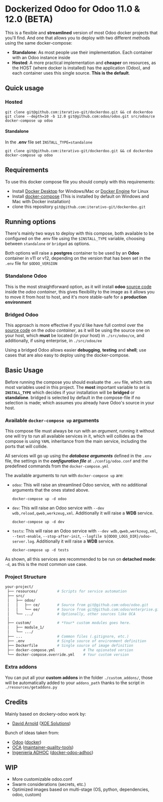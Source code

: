 # Dockerized Odoo for Odoo 11.0 & 12.0 (BETA)

This is a flexible and **streamlined** version of most Odoo docker projects that you'll find. And one that allows you to deploy with two different methods using the same docker-compose:

* **Standalone**: As most people use their implementation. Each container with an Odoo instance inside
* **Hosted**: A more practical implementation and **cheaper** on resources, as the HOST (where docker is installed) has the application (Odoo), and each container uses this single source. **This is the default**.

## Quick usage

### Hosted

```shell
git clone git@github.com:iterativo-git/dockerdoo.git && cd dockerdoo
git clone --depth=10 -b 12.0 git@github.com:odoo/odoo.git src/odoo/ce
docker-compose up odoo
```

#### Standalone

In the **.env** file set `INSTALL_TYPE=standalone`

```shell
git clone git@github.com:iterativo-git/dockerdoo.git && cd dockerdoo
docker-compose up odoo
```

## Requirements

To use this docker compose file you should comply with this requirements:

* Install [Docker Desktop](https://www.docker.com/products/docker-desktop) for Windows/Mac or [Docker Engine](https://docs.docker.com/install/linux/docker-ce/ubuntu/#install-docker-ce) for Linux  
* Install [docker-compose](https://docs.docker.com/compose/install/) (This is installed by default on Windows and Mac with Docker installation)
* clone this repository `git@github.com:iterativo-git/dockerdoo.git`

## Running options

There's mainly two ways to deploy with this compose, both available to be configured on the .env file using the `$INSTALL_TYPE` variable, choosing between `standalone` or `bridged` as options.

Both options will raise a **postgres** container to be used by an **Odoo** container in v11 or v12, depending on the version that has been set in the `.env` file for `$ODOO_VERSION`

### Standalone Odoo

This is the most straightforward option, as it will install **odoo** [source code](https://github.com/odoo/odoo) inside the *odoo container*, this gives flexibility to the image as it allows you to move it from host to host, and it's more stable-safe for a **production environment**

### Bridged Odoo

This approach is more effective if you'd like have full control over the [source code](https://github.com/odoo/odoo) on the *odoo container*, as it will be using the source one on your host, which **must** be located (in your host) in `./src/odoo/ce`, and additionally, if using enterprise, in `./src/odoo/ee`

Using a bridged Odoo allows easier **debugging**, **testing** and **shell**; use cases that are also easy to deploy using the docker-compose.

## Basic Usage

Before running the compose you should evaluate the `.env` file, which sets most variables used in this project. The **most** important variable to set is **`INSTALL_TYPE`** which decides if your installation will be **bridged** or **standalone**. bridged is selected by default in the compose-file if no selection is made; which assumes you already have Odoo's source in your host.

### Available `docker-compose up` arguments

This compose file must always be run with an *argument*, running it without one will try to run all available services in it, which will collides as the compose is using `YAML` inheritance from the main service, including the ports that will collide.

All services will go up using the ***database arguments*** defined in the `.env` file, the settings in the ***configuration file*** at `./config/odoo.conf` and the predefined commands from the `docker-compose.yml`

The available arguments to run with `docker-compose up` are:

* `odoo`: This will raise an streamlined Odoo service, with no additional arguments that the ones stated above.

    ```docker
    docker-compose up -d odoo
    ```

* `dev`: This will raise an Odoo service with `--dev wdb,reload,qweb,werkzeug,xml`. Additionally it will raise a **WDB** service.

    ```docker
    docker-compose up -d dev
    ```

* `tests`: This will raise an Odoo service with `--dev wdb,qweb,werkzeug,xml`, `--test-enable`, `--stop-after-init`, `--logfile ${ODOO_LOGS_DIR}/odoo-server.log`. Additionally it will raise a **WDB** service.

    ```docker
    docker-compose up -d tests
    ```
As shown, all this services are recommended to be run on **detached mode**: `-d`, as this is the most common use case.

### Project Structure

```bash
your-project/
 ├── resources/         # Scripts for service automation
 ├── src/
 │   ├── odoo/
 │   │   ├── ce/        # Source from git@github.com:odoo/odoo.git
 │   │   └── ee/        # Source from git@github.com:odoo/enterprise.git
 │   └── .../           # Optionally, other sources like OCA
 │
 ├── custom/            # *Your* custom modules goes here.
 │   ├── module_1/
 │   └── .../
 ├── ...                # Common files (.gitignore, etc.)
 ├── .env               # Single source of environment definition
 ├── Dockerfile         # Single source of image definition
 ├── docker-compose.yml             # The opionated version
 └── docker-compose.override.yml    # Your custom version
```

### Extra addons

You can put all your **custom addons** in the folder `./custom_addons/`, those will be automatically added to your `addons_path` thanks to the script in `./resources/getaddons.py`

## Credits

Mainly based on dockery-odoo work by:

* [David Arnold](https://github.com/blaggacao) ([XOE Solutions](https://xoe.solutions))

Bunch of ideas taken from:

* [Odoo](https://github.com/odoo) ([docker](https://github.com/odoo/docker))
* [OCA](https://github.com/OCA) ([maintainer-quality-tools](https://github.com/OCA/maintainer-quality-tools))
* [Ingeniería ADHOC](https://github.com/jjscarafia) ([docker-odoo-adhoc](https://github.com/ingadhoc/docker-odoo-adhoc))

## WIP

* More customizable odoo.conf
* Swarm considerations (secrets, etc.)
* Optimized images based on multi-stage (OS, python, dependencies, odoo, custom)